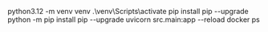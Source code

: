 python3.12 -m venv venv
.\venv\Scripts\activate
pip install pip --upgrade
python -m pip install pip --upgrade
uvicorn src.main:app --reload
docker ps